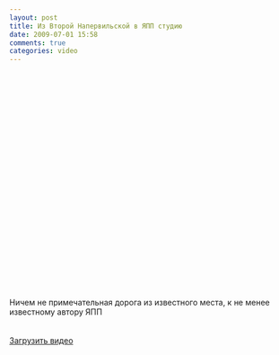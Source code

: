 ```yaml
---
layout: post
title: Из Второй Напервильской в ЯПП студию
date: 2009-07-01 15:58
comments: true
categories: video
---
```


<object height="385" width="640"><param name="movie" value="https://www.youtube.com/v/vnr125CZesg&hl=en&fs=1&hd=1"></param><param name="allowFullScreen" value="true"></param><param name="allowscriptaccess" value="always"></param><embed src="https://www.youtube.com/v/vnr125CZesg&hl=en&fs=1&hd=1" type="application/x-shockwave-flash" allowscriptaccess="always" allowfullscreen="true" width="640" height="385"></embed></object><br /><br />Ничем не примечательная дорога из известного места, к не менее известному автору ЯПП<br /><br /><br /><a href="http://rucast.net/download/video/ump_video11.m4v">Загрузить видео</a>